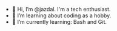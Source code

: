 - 👋 Hi, I’m @jazdal. I'm a tech enthusiast.
- 👀 I’m learning about coding as a hobby.
- 🌱 I’m currently learning: Bash and Git.

<!---
jazdal/jazdal is a ✨ special ✨ repository because its `README.md` (this file) appears on your GitHub profile.
You can click the Preview link to take a look at your changes.
--->
